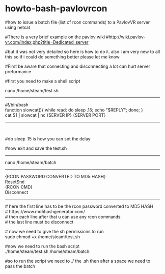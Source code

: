 # howto-bash-pavlovrcon
#how to issue a batch file (list of rcon commands) to a PavlovVR server using netcat

#There is a very brief example on the pavlov wiki 
#http://wiki.pavlov-vr.com/index.php?title=Dedicated_server

#but it was not very detailed so here is how to do it. also i am very new to all this so if i could do something better please let me know 

#First be aware that connecting and disconnecting a lot can hurt server preformance  

#first you need to make a shell script 

<p>
nano /home/steam/test.sh

</p>
<hr>
<p>

#!/bin/bash<br>
function slowcat(){ while read; do sleep .15; echo "$REPLY"; done; }<br>
cat  $1 | slowcat | nc {SERVER IP} {SERVER PORT}<br>
<hr>
<br>
</p>
#do sleep .15 is how you can set the delay 

#now exit and save the test.sh 
<hr>
<p>
nano /home/steam/batch
</p>
<hr>
<p>
  {RCON PASSWORD CONVERTED TO MD5 HASH}<br>
  ResetSnd<br>
  {RCON CMD}<br>
  Disconnect<br>
</p>
<hr>
<p>
# here the first line has to be the rcon password converted to MD5 HASH<br>
# https://www.md5hashgenerator.com/<br>
# then each line after that u can use any rcon commands<br>
# the last line must be disconnect <br>
</p>

<p>
# now we need to give the sh permissions to run <br>
sudo chmod +x /home/steam/test.sh
</p>
 
<p>
#now we need to run the bash script <br>
./home/steam/test.sh /home/steam/batch<br>
</p>
<p>
#so to run the script we need to ./ the .sh then after a space we need to pass the batch <br>
</p>
